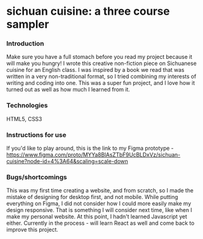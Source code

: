 # sichuan cuisine: a three course sampler

### Introduction

Make sure you have a full stomach before you read my project because it will
make you hungry! I wrote this creative non-fiction piece on Sichuanese cuisine
for an English class. I was inspired by a book we read that was written in a
very non-traditional format, so I tried combining my interests of writing
and coding into one. This was a super fun project, and I love how it turned out
as well as how much I learned from it.

### Technologies

HTML5, CSS3

### Instructions for use
If you'd like to play around, this is the link to my Figma prototype -
https://www.figma.com/proto/MYYa8BlAsZTbF9UcBLDxVz/sichuan-cuisine?node-id=4%3A64&scaling=scale-down

### Bugs/shortcomings

This was my first time creating a website, and from scratch, so I made the
mistake of designing for desktop first, and not mobile. While putting everything
on Figma, I did not consider how I could more easily make my design responsive.
That is something I will consider next time, like when I make my personal
website. At this point, I hadn't learned Javascript yet either. Currently
in the process - will learn React as well and come back to improve this project.

